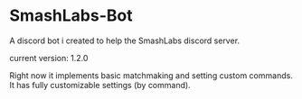 # SmashLabs-Bot
A discord bot i created to help the SmashLabs discord server.

current version: 1.2.0

Right now it implements basic matchmaking and setting custom commands. 
It has fully customizable settings (by command).
